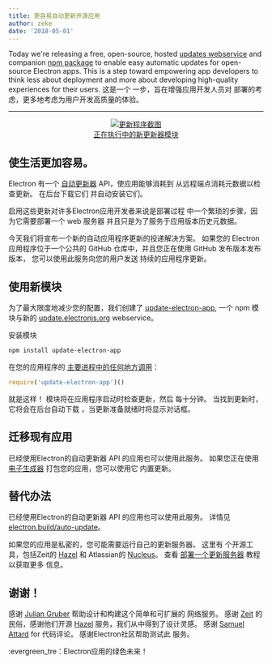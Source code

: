 ```yaml
---
title: 更容易自动更新开源应用
author: zeke
date: '2018-05-01'
---
```


Today we're releasing a free, open-source, hosted [updates webservice](https://github.com/electron/update.electronjs.org) and companion [npm package](https://github.com/electron/update-electron-app) to enable easy automatic updates for open-source Electron apps. This is a step toward empowering app developers to think less about deployment and more about developing high-quality experiences for their users. 这是一个 一步，旨在增强应用开发人员对 部署的考虑，更多地考虑为用户开发高质量的体验。

---

<figure>
  <a href="https://github.com/electron/update-electron-app" style="display: block; text-align: center;">
    <img class="screenshot" src="https://user-images.githubusercontent.com/2289/39480716-e9990910-4d1d-11e8-8901-9549c6ff6050.png" alt="更新程序截图">
    <figcaption>正在执行中的新更新器模块</figcaption>
  </a>
</figure>

## 使生活更加容易。

Electron 有一个 [自动更新器](https://electronjs.org/docs/tutorial/updates) API，使应用能够消耗到 从远程端点消耗元数据以检查更新。 在后台下载它们 并自动安装它们。

启用这些更新对许多Electron应用开发者来说是部署过程 中一个繁琐的步骤，因为它需要部署一个 web 服务器 并且只是为了服务于应用版本历史元数据。

今天我们将宣布一个新的自动应用程序更新的投递解决方案。 如果您的 Electron 应用程序位于一个公共的 GitHub 仓库中，并且您正在使用 GitHub 发布版本发布版本， 您可以使用此服务向您的用户发送 持续的应用程序更新。

## 使用新模块

为了最大限度地减少您的配置，我们创建了 [update-electron-app](https://github.com/electron/update-electron-app), 一个 npm 模块与新的 [update.electronjs.org](https://github.com/electron/update.electronjs.org) webservice。

安装模块

```sh
npm install update-electron-app
```

在您的应用程序的 [主要进程中的任何地方调用](https://electronjs.org/docs/glossary#main-process)：

```js
require('update-electron-app')()
```

就是这样！ 模块将在应用程序启动时检查更新，然后 每十分钟。 当找到更新时，它将会在后台自动下载 ，当更新准备就绪时将显示对话框。

## 迁移现有应用

已经使用Electron的自动更新器 API 的应用也可以使用此服务。 如果您正在使用 [电子生成器](https://github.com/electron-userland/electron-builder) 打包您的应用，您可以使用它 内置更新。

## 替代办法

已经使用Electron的自动更新器 API 的应用也可以使用此服务。 详情见 [electron.build/auto-update](https://www.electron.build/auto-update)。

如果您的应用是私密的，您可能需要运行自己的更新服务器。 这里有 个开源工具，包括Zeit的 [Hazel](https://github.com/zeit/hazel) 和 Atlassian的 [Nucleus](https://github.com/atlassian/nucleus)。 查看 [部署一个更新服务器](https://electronjs.org/docs/tutorial/updates#deploying-an-update-server) 教程以获取更多 信息。

## 谢谢！

感谢 [Julian Gruber](http://juliangruber.com/) 帮助设计和构建这个简单和可扩展的 网络服务。 感谢 [Zeit](https://zeit.co) 的民俗，感谢他们开源 [Hazel](https://github.com/zeit/hazel) 服务，我们从中得到了设计灵感。 感谢 [Samuel Attard](https://www.samuelattard.com/) for 代码评论。 感谢Electron社区帮助测试此 服务。

:evergreen_tre：Electron应用的绿色未来！